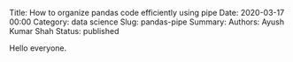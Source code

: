 Title: How to organize pandas code efficiently using pipe
Date: 2020-03-17 00:00
Category: data science
Slug: pandas-pipe
Summary:
Authors: Ayush Kumar Shah
Status: published

Hello everyone.